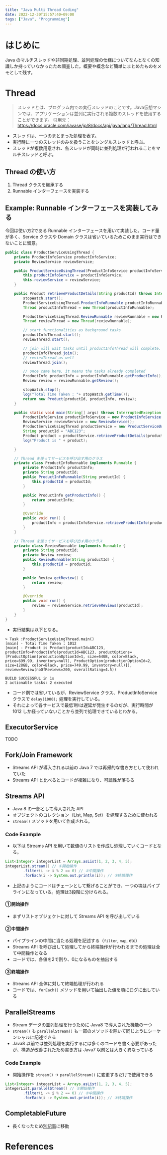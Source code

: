 ```yaml
---
title: "Java Multi Thread Coding"
date: 2022-12-30T15:57:40+09:00
tags: ["Java", "Programming"]
---
```


# はじめに
Java のマルチスレッドや非同期処理、並列処理の仕様についてなんとなくの知識しか持っていなかったため調査した。概要や概念など簡単にまとめたものをメモとして残す。

# Thread
> スレッドとは、プログラム内での実行スレッドのことです。Java仮想マシンでは、アプリケーションは並列に実行される複数のスレッドを使用することができます。
> 引用元：https://docs.oracle.com/javase/jp/8/docs/api/java/lang/Thread.html

- スレッドは、一つのまとまった処理を表す。
- 実行時に一つのスレッドのみを扱うことをシングルスレッドと呼ぶ。
- スレッドが複数用意され、各スレッドが同時に並列処理が行われることをマルチスレッドと呼ぶ。

## Thread の使い方
1. Thread クラスを継承する
2. Runnable インターフェースを実装する

## Example: Runnable インターフェースを実装してみる
今回は使い方2である Runnable インターフェースを用いて実装した。コード量が多く、Service クラスや Domain クラスは省いているためこのまま実行はできないことに留意。

```java
public class ProductServiceUsingThread {
    private ProductInfoService productInfoService;
    private ReviewService reviewService;

    public ProductServiceUsingThread(ProductInfoService productInfoService, ReviewService reviewService) {
        this.productInfoService = productInfoService;
        this.reviewService = reviewService;
    }

    public Product retrieveProductDetails(String productId) throws InterruptedException {
        stopWatch.start();
        ProductServiceUsingThread.ProductInfoRunnable productInfoRunnable = new ProductServiceUsingThread.ProductInfoRunnable(productId);
        Thread productInfoThread = new Thread(productInfoRunnable);

        ProductServiceUsingThread.ReviewRunnable reviewRunnable = new ProductServiceUsingThread.ReviewRunnable(productId);
        Thread reviewThread = new Thread(reviewRunnable);

        // start functionalities as background tasks
        productInfoThread.start();
        reviewThread.start();

        // join will wait tasks until productInfoThread will complete.
        productInfoThread.join();
        // reviewThread as well
        reviewThread.join();

        // once came here, it means the tasks already completed
        ProductInfo productInfo = productInfoRunnable.getProductInfo();
        Review review = reviewRunnable.getReview();

        stopWatch.stop();
        log("Total Time Taken : "+ stopWatch.getTime());
        return new Product(productId, productInfo, review);
    }

    public static void main(String[] args) throws InterruptedException {
        ProductInfoService productInfoService = new ProductInfoService();
        ReviewService reviewService = new ReviewService();
        ProductServiceUsingThread productService = new ProductServiceUsingThread(productInfoService, reviewService);
        String productId = "ABC123";
        Product product = productService.retrieveProductDetails(productId);
        log("Product is " + product);

    }

    // Thread を使ってサービスを呼び出す用のクラス
    private class ProductInfoRunnable implements Runnable {
        private ProductInfo productInfo;
        private String productId;
        public ProductInfoRunnable(String productId) {
            this.productId = productId;
        }

        public ProductInfo getProductInfo() {
            return productInfo;
        }

        @Override
        public void run() {
            productInfo = productInfoService.retrieveProductInfo(productId);
        }
    }

    // Thread を使ってサービスを呼び出す用のクラス
    private class ReviewRunnable implements Runnable {
        private String productId;
        private Review review;
        public ReviewRunnable(String productId) {
            this.productId = productId;
        }

        public Review getReview() {
            return review;
        }

        @Override
        public void run() {
            review = reviewService.retrieveReviews(productId);
        }
    }
}
```

- 実行結果は以下となる。

```log
> Task :ProductServiceUsingThread.main()
[main] - Total Time Taken : 1012
[main] - Product is Product(productId=ABC123, productInfo=ProductInfo(productId=ABC123, productOptions=[ProductOption(productionOptionId=1, size=64GB, color=Black, price=699.99, inventory=null), ProductOption(productionOptionId=2, size=128GB, color=Black, price=749.99, inventory=null)]), review=Review(noOfReviews=200, overallRating=4.5))

BUILD SUCCESSFUL in 1s
2 actionable tasks: 2 executed
```

- コード例では省いているが、ReviewService クラス、ProductInfoService クラスで `delay(1000);` 処理を実行している。
- それによって各サービスで最低1秒は遅延が発生するのだが、実行時間が 1012 しか経っていないことから並列で処理できているとわかる。

## ExecutorService

TODO

## Fork/Join Framework
- Streams API が導入される以前の Java 7 では再帰的な書き方として使われていた
- Streams API と比べるとコードが複雑になり、可読性が落ちる

## Streams API
- Java 8 の一部として導入された API
- オブジェクトのコレクション（List, Map, Set）を処理するために使われる
- `stream()` メソッドを用いて作成される。

### Code Example
- 以下は Streams API を用いて数値のリストを作成し処理していくコードとなる。

```java
List<Integer> integerList = Arrays.asList(1, 2, 3, 4, 5);
integerList.stream() // ①開始操作
        .filter(i -> i % 2 == 0) // ②中間操作
        .forEach(i -> System.out.println(i)); // ③終端操作
```

- 上記のようにコードはチェーンとして繋げることができ、一つの塊はパイプラインになっている。処理は3段階に分けられる。

#### ①開始操作
- まずリストオブジェクトに対して Streams API を呼び出している

#### ②中間操作
- パイプラインの中間に当たる処理を記述する（`filter`, `map`, etc）
- Streams API を呼び出して処理してから終端操作が行われるまでの処理は全て中間操作となる
- コードでは、各値を2で割り、0になるものを抽出する
#### ③終端操作
- Streams API 全体に対して終端処理が行われる
- コードでは、`forEach()` メソッドを用いて抽出した値を順にログに出している

## ParallelStreams
- Stream データの並列処理を行うために Java8 で導入された機能の一つ
- `stream()` も `parallelStream()` も一部のメソッドを除いて同じようにシーケンシャルに記述できる
- Java8 以前では並列処理を実行するには多くのコードを書く必要があったが、構造が改善されたため書き方は Java7 以前とは大きく異なっている

### Code Example
- 開始操作を `stream()` -> `parallelStream()` に変更するだけで使用できる

```java
List<Integer> integerList = Arrays.asList(1, 2, 3, 4, 5);
integerList.parallelStream() // ①開始操作
        .filter(i -> i % 2 == 0) // ②中間操作
        .forEach(i -> System.out.println(i)); // ③終端操作
```

## CompletableFuture
- 長くなったため[別記事](../../../2023/01/java-completablefuture)に移動


# References
